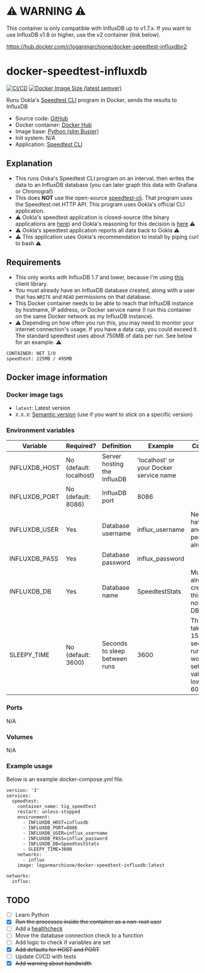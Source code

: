 # ⚠️ WARNING ⚠️

This container is only compatible with InfluxDB up to v1.7.x. If you want to use InfluxDB v1.8 or higher, use the v2 container (link below).

https://hub.docker.com/r/loganmarchione/docker-speedtest-influxdbv2

# docker-speedtest-influxdb

[![CI/CD](https://github.com/loganmarchione/docker-speedtest-influxdb/actions/workflows/main.yml/badge.svg)](https://github.com/loganmarchione/docker-speedtest-influxdb/actions/workflows/main.yml)
[![Docker Image Size (latest semver)](https://img.shields.io/docker/image-size/loganmarchione/docker-speedtest-influxdb)](https://hub.docker.com/r/loganmarchione/docker-speedtest-influxdb)

Runs Ookla's [Speedtest CLI](https://www.speedtest.net/apps/cli) program in Docker, sends the results to InfluxDB
  - Source code: [GitHub](https://github.com/loganmarchione/docker-speedtest-influxdb)
  - Docker container: [Docker Hub](https://hub.docker.com/r/loganmarchione/docker-speedtest-influxdb)
  - Image base: [Python (slim Buster)](https://hub.docker.com/_/python)
  - Init system: N/A
  - Application: [Speedtest CLI](https://www.speedtest.net/apps/cli)

## Explanation

  - This runs Ooka's Speedtest CLI program on an interval, then writes the data to an InfluxDB database (you can later graph this data with Grafana or Chronograf)
  - This does **NOT** use the open-source [speedtest-cli](https://github.com/sivel/speedtest-cli). That program uses the Speedtest.net HTTP API. This program uses Ookla's official CLI application.
  - ⚠️ Ookla's speedtest application is closed-source (the binary applications are [here](https://www.speedtest.net/apps/cli)) and Ookla's reasoning for this decision is [here](https://www.reddit.com/r/HomeNetworking/comments/dpalqu/speedtestnet_just_launched_an_official_c_cli/f5tm9up/) ⚠️
  - ⚠️ Ookla's speedtest application reports all data back to Ookla ⚠️
  - ⚠️ This application uses Ookla's recommendation to install by piping curl to bash  ⚠️

## Requirements

  - This only works with InfluxDB 1.7 and lower, because I'm using [this](https://github.com/influxdata/influxdb-python) client library.
  - You must already have an InfluxDB database created, along with a user that has `WRITE` and `READ` permissions on that database.
  - This Docker container needs to be able to reach that InfluxDB instance by hostname, IP address, or Docker service name (I run this container on the same Docker network as my InfluxDB instance).
  - ⚠️ Depending on how often you run this, you may need to monitor your internet connection's usage. If you have a data cap, you could exceed it. The standard speedtest uses about 750MB of data per run. See below for an example. ⚠️

```
CONTAINER: NET I/O
speedtest: 225MB / 495MB
```

## Docker image information

### Docker image tags
  - `latest`: Latest version
  - `X.X.X`: [Semantic version](https://semver.org/) (use if you want to stick on a specific version)

### Environment variables
| Variable       | Required?                | Definition                       | Example                                     | Comments                                                                                         |
|----------------|--------------------------|----------------------------------|---------------------------------------------|--------------------------------------------------------------------------------------------------|
| INFLUXDB_HOST  | No (default: localhost)  | Server hosting the InfluxDB      | 'localhost' or your Docker service name     |                                                                                                  |
| INFLUXDB_PORT  | No (default: 8086)       | InfluxDB port                    | 8086                                        |                                                                                                  |
| INFLUXDB_USER  | Yes                      | Database username                | influx_username                             | Needs to have WRITE and READ permissions already                                                 |
| INFLUXDB_PASS  | Yes                      | Database password                | influx_password                             |                                                                                                  |
| INFLUXDB_DB    | Yes                      | Database name                    | SpeedtestStats                              | Must already be created, this does not create a DB                                               |
| SLEEPY_TIME    | No (default: 3600)       | Seconds to sleep between runs    | 3600                                        | The loop takes about 15-30 seconds to run, so I wouldn't set this value any lower than 60 (1min) |

### Ports
N/A

### Volumes
N/A

### Example usage
Below is an example docker-compose.yml file.
```
version: '3'
services:
  speedtest:
    container_name: tig_speedtest
    restart: unless-stopped
    environment:
      - INFLUXDB_HOST=influxdb
      - INFLUXDB_PORT=8086
      - INFLUXDB_USER=influx_username
      - INFLUXDB_PASS=influx_password
      - INFLUXDB_DB=SpeedtestStats
      - SLEEPY_TIME=3600
    networks:
      - influx
    image: loganmarchione/docker-speedtest-influxdb:latest

networks:
  influx:
```

## TODO
- [ ] Learn Python
- [x] ~~Run the processes inside the container as a non-root user~~
- [ ] Add a [healthcheck](https://docs.docker.com/engine/reference/builder/#healthcheck)
- [ ] Move the database connection check to a function
- [ ] Add logic to check if variables are set
- [x] ~~Add defaults for HOST and PORT~~
- [ ] Update CI/CD with tests
- [x] ~~Add warning about bandwidth~~
